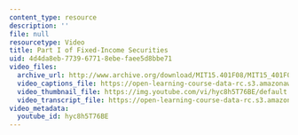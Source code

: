 ```yaml
---
content_type: resource
description: ''
file: null
resourcetype: Video
title: Part I of Fixed-Income Securities
uid: 4d4da8eb-7739-6771-8ebe-faee5d8bbe71
video_files:
  archive_url: http://www.archive.org/download/MIT15.401F08/MIT15_401F08_ses04_300k.mp4
  video_captions_file: https://open-learning-course-data-rc.s3.amazonaws.com/15-401-finance-theory-i-fall-2008/b06f1e2104db56128add5114ff0dfecb_hyc8h5T76BE.vtt
  video_thumbnail_file: https://img.youtube.com/vi/hyc8h5T76BE/default.jpg
  video_transcript_file: https://open-learning-course-data-rc.s3.amazonaws.com/15-401-finance-theory-i-fall-2008/35d8ec3b356147262ea791018250d376_hyc8h5T76BE.pdf
video_metadata:
  youtube_id: hyc8h5T76BE
---
```

